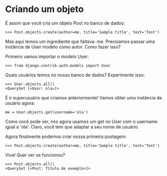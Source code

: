 # Criando um objeto

É assim que você cria um objeto Post no banco de dados:

```
>>> Post.objects.create(author=me, title='Sample title', text='Test')
```

Mas aqui temos um ingrediente que faltava: me. Precisamos passar uma instância de User modelo como autor. Como fazer isso?

Primeiro vamos importar o modelo User:

```
>>> from django.contrib.auth.models import User
```

Quais usuários temos no nosso banco de dados? Experimente isso:

```
>>> User.objects.all()
<QuerySet [<User: ola>]>
```

É o superusuário que criamos anteriormente! Vamos obter uma instância de usuário agora:

```
me = User.objects.get(username='ola')
```

Como você pode ver, nós agora usamos um get no User com o username igual a 'ola'. Claro, você tem que adaptar a seu nome de usuário.

Agora finalmente podemos criar nossa primeira postagem:

```
>>> Post.objects.create(author=me, title='Sample title', text='Test')
```

Viva! Quer ver se funcionou?

```
>>> Post.objects.all()
<QuerySet [<Post: Título de exemplo>]>
```